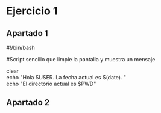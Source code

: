 # Ejercicio 1 

## Apartado 1

#!/bin/bash  

#Script sencillo que limpie la pantalla  y muestra un mensaje  

clear  
echo "Hola $USER. La fecha actual es $(date). "  
echo "El directorio actual es $PWD"  

## Apartado 2

